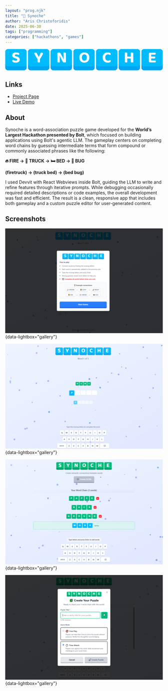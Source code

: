 ```yaml
---
layout: "prog.njk"
title: "🔗 Synoche"
author: "Aris Christoforidis"
date: 2025-06-30
tags: ["programming"]
categories: ["hackathons", "games"]
---
```


![Banner](/assets/synoche/title_static_blue.png)

## Links

- [Project Page](https://devpost.com/software/synoche)
- [Live Demo](https://www.reddit.com/r/synoche/)


## About

Synoche is a word-association puzzle game developed for the __World’s Largest Hackathon presented by Bolt__, which focused on building applications using Bolt's agentic LLM. The gameplay centers on completing word chains by guessing intermediate terms that form compound or commonly associated phrases like the following:

__🔥 FIRE -> 🚚 TRUCK -> 🛏️ BED -> 🐞 BUG__

__(firetruck) -> (truck bed) -> (bed bug)__

I used Devvit with React Webviews inside Bolt, guiding the LLM to write and refine features through iterative prompts. While debugging occasionally required detailed descriptions or code examples, the overall development was fast and efficient. The result is a clean, responsive app that includes both gameplay and a custom puzzle editor for user-generated content.

## Screenshots

![Banner](/assets/synoche/1.png){data-lightbox="gallery"}

![Banner](/assets/synoche/2.png){data-lightbox="gallery"}

![Banner](/assets/synoche/6.png){data-lightbox="gallery"}

![Banner](/assets/synoche/7.png){data-lightbox="gallery"}




